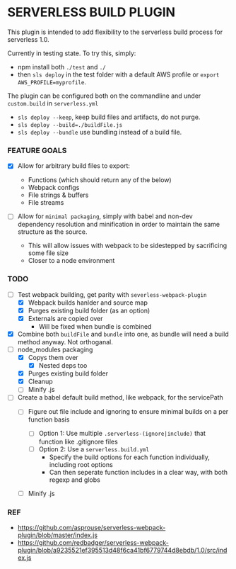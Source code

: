# SERVERLESS BUILD PLUGIN
This plugin is intended to add flexibility to the serverless build process for serverless 1.0.

Currently in testing state. To try this, simply:
- npm install both `./test` and `./`
- then `sls deploy` in the test folder with a default AWS profile or `export AWS_PROFILE=myprofile`.

The plugin can be configured both on the commandline and under `custom.build` in `serverless.yml`

- `sls deploy --keep`, keep build files and artifacts, do not purge.
- `sls deploy --build=./buildFile.js`
- `sls deploy --bundle` use bundling instead of a build file.

### FEATURE GOALS
- [x] Allow for arbitrary build files to export:
    - Functions (which should return any of the below)
    - Webpack configs
    - File strings & buffers
    - File streams

- [ ] Allow for `minimal packaging`, simply with babel and non-dev dependency resolution and minification in order to maintain the same structure as the source.
    - This will allow issues with webpack to be sidestepped by sacrificing some file size
    - Closer to a node environment

### TODO
- [ ] Test webpack building, get parity with `severless-webpack-plugin`
    - [x] Webpack builds hanlder and source map
    - [x] Purges existing build folder (as an option)
    - [x] Externals are copied over
        - Will be fixed when bundle is combined

- [x] Combine both `buildFile` and `bundle` into one, as bundle will need a build method anyway. Not orthoganal.
- [ ] node_modules packaging
    - [x] Copys them over
        - [x] Nested deps too
    - [x] Purges existing build folder
    - [x] Cleanup
    - [ ] Minify .js

- [ ] Create a babel default build method, like webpack, for the servicePath
    - [ ] Figure out file include and ignoring to ensure minimal builds on a per function basis
        - [ ] Option 1: Use multiple `.serverless-(ignore|include)` that function like .gitignore files
        - [ ] Option 2: Use a `serverless.build.yml`
            - Specify the build options for each function individually, including root options
            - Can then seperate function includes in a clear way, with both regexp and globs

    - [ ] Minify .js


### REF
- https://github.com/asprouse/serverless-webpack-plugin/blob/master/index.js
- https://github.com/redbadger/serverless-webpack-plugin/blob/a9235521ef395513d48f6ca41bf6779744d8ebdb/1.0/src/index.js
